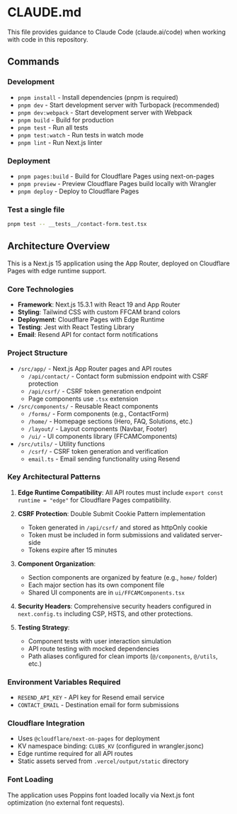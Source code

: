 # CLAUDE.md

This file provides guidance to Claude Code (claude.ai/code) when working with code in this repository.

## Commands

### Development
- `pnpm install` - Install dependencies (pnpm is required)
- `pnpm dev` - Start development server with Turbopack (recommended)
- `pnpm dev:webpack` - Start development server with Webpack
- `pnpm build` - Build for production
- `pnpm test` - Run all tests
- `pnpm test:watch` - Run tests in watch mode
- `pnpm lint` - Run Next.js linter

### Deployment
- `pnpm pages:build` - Build for Cloudflare Pages using next-on-pages
- `pnpm preview` - Preview Cloudflare Pages build locally with Wrangler
- `pnpm deploy` - Deploy to Cloudflare Pages

### Test a single file
```bash
pnpm test -- __tests__/contact-form.test.tsx
```

## Architecture Overview

This is a Next.js 15 application using the App Router, deployed on Cloudflare Pages with edge runtime support.

### Core Technologies
- **Framework**: Next.js 15.3.1 with React 19 and App Router
- **Styling**: Tailwind CSS with custom FFCAM brand colors
- **Deployment**: Cloudflare Pages with Edge Runtime
- **Testing**: Jest with React Testing Library
- **Email**: Resend API for contact form notifications

### Project Structure
- `/src/app/` - Next.js App Router pages and API routes
  - `/api/contact/` - Contact form submission endpoint with CSRF protection
  - `/api/csrf/` - CSRF token generation endpoint
  - Page components use `.tsx` extension
- `/src/components/` - Reusable React components
  - `/forms/` - Form components (e.g., ContactForm)
  - `/home/` - Homepage sections (Hero, FAQ, Solutions, etc.)
  - `/layout/` - Layout components (Navbar, Footer)
  - `/ui/` - UI components library (FFCAMComponents)
- `/src/utils/` - Utility functions
  - `/csrf/` - CSRF token generation and verification
  - `email.ts` - Email sending functionality using Resend

### Key Architectural Patterns

1. **Edge Runtime Compatibility**: All API routes must include `export const runtime = "edge"` for Cloudflare Pages compatibility.

2. **CSRF Protection**: Double Submit Cookie Pattern implementation
   - Token generated in `/api/csrf/` and stored as httpOnly cookie
   - Token must be included in form submissions and validated server-side
   - Tokens expire after 15 minutes

3. **Component Organization**: 
   - Section components are organized by feature (e.g., `home/` folder)
   - Each major section has its own component file
   - Shared UI components are in `ui/FFCAMComponents.tsx`

4. **Security Headers**: Comprehensive security headers configured in `next.config.ts` including CSP, HSTS, and other protections.

5. **Testing Strategy**:
   - Component tests with user interaction simulation
   - API route testing with mocked dependencies
   - Path aliases configured for clean imports (`@/components`, `@/utils`, etc.)

### Environment Variables Required
- `RESEND_API_KEY` - API key for Resend email service
- `CONTACT_EMAIL` - Destination email for form submissions

### Cloudflare Integration
- Uses `@cloudflare/next-on-pages` for deployment
- KV namespace binding: `CLUBS_KV` (configured in wrangler.jsonc)
- Edge runtime required for all API routes
- Static assets served from `.vercel/output/static` directory

### Font Loading
The application uses Poppins font loaded locally via Next.js font optimization (no external font requests).